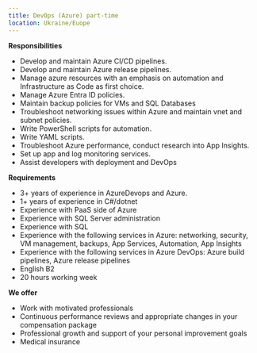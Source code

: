```yaml
---
title: DevOps (Azure) part-time
location: Ukraine/Euope
---
```

**R﻿esponsibilities**

* Develop and maintain Azure CI/CD pipelines.
* Develop and maintain Azure release pipelines.
* Manage azure resources with an emphasis on automation and Infrastructure as Code as first choice.
* Manage Azure Entra ID policies.
* Maintain backup policies for VMs and SQL Databases
* Troubleshoot networking issues within Azure and maintain vnet and subnet policies.
* Write PowerShell scripts for automation.
* Write YAML scripts.
* Troubleshoot Azure performance, conduct research into App Insights.
* Set up app and log monitoring services.
* Assist developers with deployment and DevOps

**R﻿equirements**

* 3+ years of experience in AzureDevops and Azure. 
* 1+ years of experience in C#/dotnet
* Experience with PaaS side of Azure
* Experience with SQL Server administration
* Experience with SQL
* Experience with the following services in Azure: networking, security, VM management, backups, App Services, Automation, App Insights
* Experience with the following services in Azure DevOps: Azure build pipelines, Azure release pipelines
* E﻿nglish B2
* 2﻿0 hours working week

**W﻿e offer**

* Work with motivated professionals
* Continuous performance reviews and appropriate changes in your compensation package
* Professional growth and support of your personal improvement goals
* Medical insurance